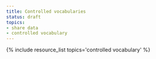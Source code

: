 ```yaml
---
title: Controlled vocabularies
status: draft
topics:
- share data
- controlled vocabulary
---
```

{% include resource_list topics='controlled vocabulary' %}
